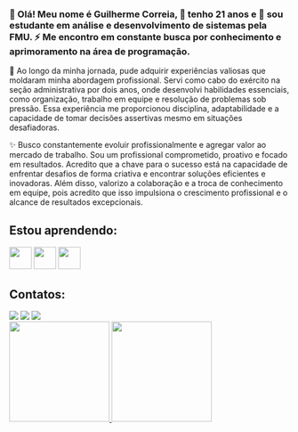 ### 👋 Olá! Meu nome é Guilherme Correia, 🌱 tenho 21 anos e 🔭 sou estudante em análise e desenvolvimento de sistemas pela FMU. ⚡ Me encontro em constante busca por conhecimento e aprimoramento na área de programação.

💬 Ao longo da minha jornada, pude adquirir experiências valiosas que moldaram minha abordagem profissional. Servi como cabo do exército na seção administrativa por dois anos, onde desenvolvi habilidades essenciais, como organização, trabalho em equipe e resolução de problemas sob pressão. Essa experiência me proporcionou disciplina, adaptabilidade e a capacidade de tomar decisões assertivas mesmo em situações desafiadoras.

✨ Busco constantemente evoluir profissionalmente e agregar valor ao mercado de trabalho. Sou um profissional comprometido, proativo e focado em resultados. Acredito que a chave para o sucesso está na capacidade de enfrentar desafios de forma criativa e encontrar soluções eficientes e inovadoras. Além disso, valorizo a colaboração e a troca de conhecimento em equipe, pois acredito que isso impulsiona o crescimento profissional e o alcance de resultados excepcionais.

## Estou aprendendo:

<img src="https://cdn.jsdelivr.net/gh/devicons/devicon/icons/java/java-original.svg" width="40" height="40"/> <img src="https://cdn.jsdelivr.net/gh/devicons/devicon/icons/git/git-original.svg" width="40" height="40"/> <img src="https://cdn.jsdelivr.net/gh/devicons/devicon/icons/spring/spring-original.svg" width="40" height="40"/>
          
          

## Contatos:

<div>
<a href="https://www.instagram.com/correiagui_/" target="_blank"><img src="https://img.shields.io/badge/-Instagram-%23E4405F?style=for-the-badge&logo=instagram&logoColor=white" target="_blank"></a>
<a href = "mailto:gc.correia21@gmail.com"><img src="https://img.shields.io/badge/Gmail-D14836?style=for-the-badge&logo=gmail&logoColor=white" target="_blank"></a>
<a href="https://www.linkedin.com/in/guilherme-correia-353629224/" target="_blank"><img src="https://img.shields.io/badge/-LinkedIn-%230077B5?style=for-the-badge&logo=linkedin&logoColor=white" target="_blank"></a>   
</div>

<div>
<a href="https://github.com/CorreiaGui">
<img height="180em" src="https://github-readme-stats.vercel.app/api/top-langs/?username=CorreiaGui&layout=compact&langs_count=7&theme=dracula"/>
<img height="180em" src="https://github-readme-stats.vercel.app/api?username=CorreiaGui&show_icons=true&theme=dracula&include_all_commits=true&count_private=true"/>
</div>
